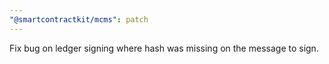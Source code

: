 ```yaml
---
"@smartcontractkit/mcms": patch
---
```


Fix bug on ledger signing where hash was missing on the message to sign.
